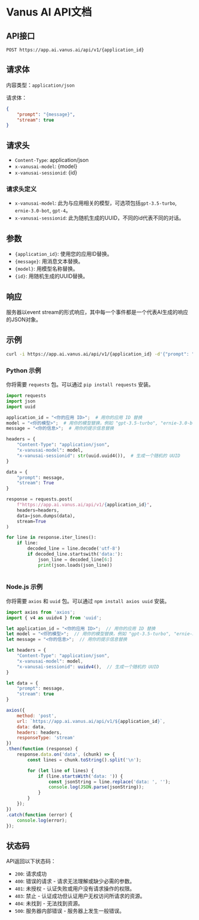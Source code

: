﻿# Vanus AI API文档

## API接口

```
POST https://app.ai.vanus.ai/api/v1/{application_id}
```

## 请求体

内容类型：`application/json`

请求体：

```json
{
    "prompt": "{message}",
    "stream": true
}
```

## 请求头

- `Content-Type`: application/json
- `x-vanusai-model`: {model}
- `x-vanusai-sessionid`: {id}

### 请求头定义

- `x-vanusai-model`: 此为与应用相关的模型，可选项包括`gpt-3.5-turbo`, `ernie-3.0-bot`, `gpt-4`。
- `x-vanusai-sessionid`: 此为随机生成的UUID，不同的id代表不同的对话。

## 参数

- `{application_id}`: 使用您的应用ID替换。
- `{message}`: 用消息文本替换。
- `{model}`: 用模型名称替换。
- `{id}`: 用随机生成的UUID替换。

## 响应

服务器以event stream的形式响应，其中每一个事件都是一个代表AI生成的响应的JSON对象。

## 示例

```bash
curl -i https://app.ai.vanus.ai/api/v1/{application_id} -d'{"prompt": "{message}", "stream": true}' -H"Content-Type:application/json" -H"x-vanusai-model:{model}" -H"x-vanusai-sessionid:{id}"
```

### Python 示例

你将需要 `requests` 包。可以通过 `pip install requests` 安装。

```python
import requests
import json
import uuid

application_id = "<你的应用 ID>";  # 用你的应用 ID 替换
model = "<你的模型>";  # 用你的模型替换，例如 "gpt-3.5-turbo", "ernie-3.0-bot", "gpt-4"
message = "<你的信息>";  # 用你的提示信息替换

headers = {
    "Content-Type": "application/json",
    "x-vanusai-model": model,
    "x-vanusai-sessionid": str(uuid.uuid4()),  # 生成一个随机的 UUID
}

data = {
    "prompt": message,
    "stream": True
}

response = requests.post(
    f"https://app.ai.vanus.ai/api/v1/{application_id}",
    headers=headers,
    data=json.dumps(data),
    stream=True
)

for line in response.iter_lines():
    if line:
        decoded_line = line.decode('utf-8')
        if decoded_line.startswith('data:'):
            json_line = decoded_line[6:]
            print(json.loads(json_line))
            
```

### Node.js 示例

你将需要 `axios` 和 `uuid` 包。可以通过 `npm install axios uuid` 安装。

```javascript
import axios from 'axios';
import { v4 as uuidv4 } from 'uuid';

let application_id = "<你的应用 ID>";  // 用你的应用 ID 替换
let model = "<你的模型>";  // 用你的模型替换，例如 "gpt-3.5-turbo", "ernie-3.0-bot", "gpt-4"
let message = "<你的信息>";  // 用你的提示信息替换

let headers = {
    "Content-Type": "application/json",
    "x-vanusai-model": model,
    "x-vanusai-sessionid": uuidv4(),  // 生成一个随机的 UUID
}

let data = {
    "prompt": message,
    "stream": true
}

axios({
    method: 'post',
    url: `https://app.ai.vanus.ai/api/v1/${application_id}`,
    data: data,
    headers: headers,
    responseType: 'stream'
})
.then(function (response) {
    response.data.on('data', (chunk) => {
        const lines = chunk.toString().split('\n');

        for (let line of lines) {
            if (line.startsWith('data: ')) {
                const jsonString = line.replace('data: ', '');
                console.log(JSON.parse(jsonString));
            }
        }
    });
})
.catch(function (error) {
    console.log(error);
});

```

## 状态码

API返回以下状态码：

- `200`: 请求成功
- `400`: 错误的请求 - 请求无法理解或缺少必需的参数。
- `401`: 未授权 - 认证失败或用户没有请求操作的权限。
- `403`: 禁止 - 认证成功但认证用户无权访问所请求的资源。
- `404`: 未找到 - 无法找到资源。
- `500`: 服务器内部错误 - 服务器上发生一般错误。







